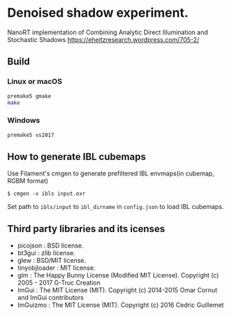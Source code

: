 # Denoised shadow experiment.

NanoRT implementation of Combining Analytic Direct Illumination and Stochastic Shadows https://eheitzresearch.wordpress.com/705-2/

## Build

### Linux or macOS

```bash
premake5 gmake
make
```

### Windows

```bash
premake5 vs2017
```

## How to generate IBL cubemaps

Use Filament's cmgen to generate prefiltered IBL envmaps(in cubemap, RGBM format)

```
$ cmgen -x ibls input.exr
```

Set path to `ibls/input` to `ibl_dirname` in `config.json` to load IBL cubemaps.

## Third party libraries and its icenses

* picojson : BSD license.
* bt3gui : zlib license.
* glew : BSD/MIT license.
* tinyobjloader : MIT license.
* glm : The Happy Bunny License (Modified MIT License). Copyright (c) 2005 - 2017 G-Truc Creation
* ImGui : The MIT License (MIT). Copyright (c) 2014-2015 Omar Cornut and ImGui contributors
* ImGuizmo : The MIT License (MIT). Copyright (c) 2016 Cedric Guillemet
